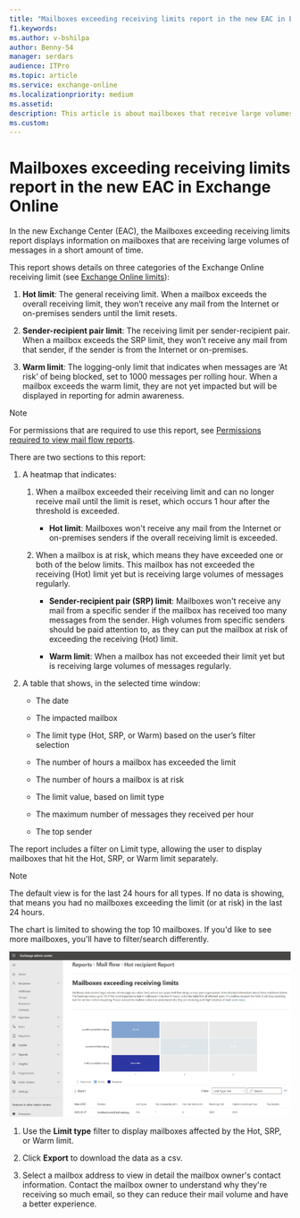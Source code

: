 ```yaml
---
title: "Mailboxes exceeding receiving limits report in the new EAC in Exchange Online"
f1.keywords:
ms.author: v-bshilpa
author: Benny-54
manager: serdars
audience: ITPro
ms.topic: article
ms.service: exchange-online
ms.localizationpriority: medium
ms.assetid:
description: This article is about mailboxes that receive large volumes of messages.
ms.custom:
---
```


# Mailboxes exceeding receiving limits report in the new EAC in Exchange Online

In the new Exchange Center (EAC), the Mailboxes exceeding receiving limits report displays information on mailboxes that are receiving large volumes of messages in a short amount of time.

This report shows details on three categories of the Exchange Online receiving limit (see [Exchange Online limits](/office365/servicedescriptions/exchange-online-service-description/exchange-online-limits#receiving-and-sending-limits)):

  1. **Hot limit**: The general receiving limit. When a mailbox exceeds the overall receiving limit, they won’t receive any mail from the Internet or on-premises senders until the limit resets.
  
  2. **Sender-recipient pair limit**: The receiving limit per sender-recipient pair. When a mailbox exceeds the SRP limit, they won’t receive any mail from that sender, if the sender is from the Internet or on-premises.
  
  3. **Warm limit**: The logging-only limit that indicates when messages are ‘At risk’ of being blocked, set to 1000 messages per rolling hour. When a mailbox exceeds the warm limit, they are not yet impacted but will be displayed in reporting for admin awareness. 


> [!NOTE]
> For permissions that are required to use this report, see [Permissions required to view mail flow reports](mail-flow-reports.md#permissions-required-to-view-mail-flow-reports).

There are two sections to this report:

1. A heatmap that indicates:

    1. When a mailbox exceeded their receiving limit and can no longer receive mail until the limit is reset, which occurs 1 hour after the threshold is exceeded.

       - **Hot limit**: Mailboxes won't receive any mail from the Internet or on-premises senders if the overall receiving limit is exceeded.

    2. When a mailbox is at risk, which means they have exceeded one or both of the below limits. This mailbox has not exceeded the receiving (Hot) limit yet but is receiving large volumes of messages regularly.
    
       - **Sender-recipient pair (SRP) limit**: Mailboxes won't receive any mail from a specific sender if the mailbox has received too many messages from the sender. High volumes from specific senders should be paid attention to, as they can put the mailbox at risk of exceeding the receiving (Hot) limit.
       
       - **Warm limit**: When a mailbox has not exceeded their limit yet but is receiving large volumes of messages regularly.

2. A table that shows, in the selected time window:

   - The date
   
   - The impacted mailbox
   
   - The limit type (Hot, SRP, or Warm) based on the user’s filter selection
   
   - The number of hours a mailbox has exceeded the limit
   
   - The number of hours a mailbox is at risk 
   
   - The limit value, based on limit type
   
   - The maximum number of messages they received per hour
   
   - The top sender
   
  The report includes a filter on Limit type, allowing the user to display mailboxes that hit the Hot, SRP, or Warm limit separately. 

> [!NOTE]
> The default view is for the last 24 hours for all types. If no data is showing, that means you had no mailboxes exceeding the limit (or at risk) in the last 24 hours.
>
> The chart is limited to showing the top 10 mailboxes. If you'd like to see more mailboxes, you'll have to filter/search differently.

![Report.](../../media/new-report-mailboxes.jpg)

1. Use the **Limit type** filter to display mailboxes affected by the Hot, SRP, or Warm limit.

2. Click **Export** to download the data as a csv.

3. Select a mailbox address to view in detail the mailbox owner's contact information. Contact the mailbox owner to understand why they're receiving so much email, so they can reduce their mail volume and have a better experience.
